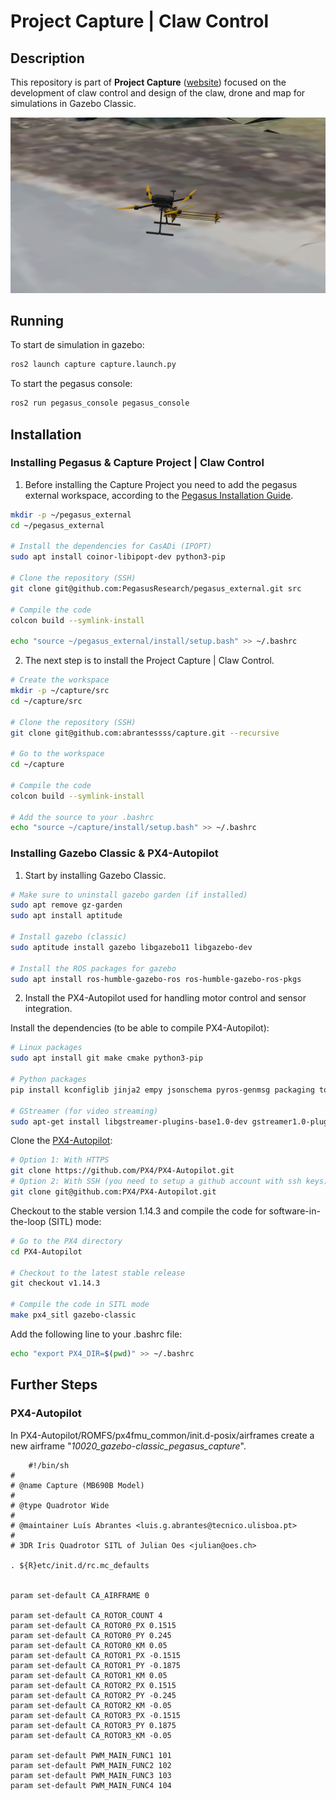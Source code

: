 # Project Capture | Claw Control
## Description
This repository is part of **Project Capture** ([website](https://capture.isr.tecnico.ulisboa.pt/pt/)) focused on the development of claw control and design of the claw, drone and map for simulations in Gazebo Classic.

<p align="center">
  <img src="capture_gazebo\models\pegasus_capture\Capture.png" alt="capture_img" width="800"/>
</p>

## Running
To start de simulation in gazebo:
```bash
ros2 launch capture capture.launch.py
```
To start the pegasus console:
```bash
ros2 run pegasus_console pegasus_console
```

## Installation
### Installing Pegasus & Capture Project | Claw Control
1. Before installing the Capture Project you need to add the pegasus external workspace, according to the [Pegasus Installation Guide](https://pegasusresearch.github.io/pegasus/source/setup/installation.html).
```bash
mkdir -p ~/pegasus_external
cd ~/pegasus_external

# Install the dependencies for CasADi (IPOPT)
sudo apt install coinor-libipopt-dev python3-pip

# Clone the repository (SSH)
git clone git@github.com:PegasusResearch/pegasus_external.git src

# Compile the code
colcon build --symlink-install

echo "source ~/pegasus_external/install/setup.bash" >> ~/.bashrc
```
2. The next step is to install the Project Capture | Claw Control.

```bash
# Create the workspace
mkdir -p ~/capture/src
cd ~/capture/src

# Clone the repository (SSH)
git clone git@github.com:abrantessss/capture.git --recursive

# Go to the workspace
cd ~/capture

# Compile the code
colcon build --symlink-install

# Add the source to your .bashrc
echo "source ~/capture/install/setup.bash" >> ~/.bashrc
```

### Installing Gazebo Classic & PX4-Autopilot
1. Start by installing Gazebo Classic.
```bash
# Make sure to uninstall gazebo garden (if installed)
sudo apt remove gz-garden
sudo apt install aptitude

# Install gazebo (classic)
sudo aptitude install gazebo libgazebo11 libgazebo-dev

# Install the ROS packages for gazebo
sudo apt install ros-humble-gazebo-ros ros-humble-gazebo-ros-pkgs
```

2. Install the PX4-Autopilot used for handling motor control and sensor integration.

Install the dependencies (to be able to compile PX4-Autopilot):
```bash
# Linux packages
sudo apt install git make cmake python3-pip

# Python packages
pip install kconfiglib jinja2 empy jsonschema pyros-genmsg packaging toml numpy future

# GStreamer (for video streaming)
sudo apt-get install libgstreamer-plugins-base1.0-dev gstreamer1.0-plugins-bad gstreamer1.0-plugins-base gstreamer1.0-plugins-good gstreamer1.0-plugins-ugly -y
```

Clone the [PX4-Autopilot](https://github.com/PX4/PX4-Autopilot):
```bash
# Option 1: With HTTPS
git clone https://github.com/PX4/PX4-Autopilot.git
# Option 2: With SSH (you need to setup a github account with ssh keys)
git clone git@github.com:PX4/PX4-Autopilot.git
```

Checkout to the stable version 1.14.3 and compile the code for software-in-the-loop (SITL) mode:
```bash
# Go to the PX4 directory
cd PX4-Autopilot

# Checkout to the latest stable release
git checkout v1.14.3

# Compile the code in SITL mode
make px4_sitl gazebo-classic
```

Add the following line to your .bashrc file:
```bash
echo "export PX4_DIR=$(pwd)" >> ~/.bashrc
```

## Further Steps 
### PX4-Autopilot
In PX4-Autopilot/ROMFS/px4fmu_common/init.d-posix/airframes create a new airframe "_10020_gazebo-classic_pegasus_capture_".

```
	#!/bin/sh
#
# @name Capture (MB690B Model)
#
# @type Quadrotor Wide
#
# @maintainer Luís Abrantes <luis.g.abrantes@tecnico.ulisboa.pt>
#
# 3DR Iris Quadrotor SITL of Julian Oes <julian@oes.ch>

. ${R}etc/init.d/rc.mc_defaults


param set-default CA_AIRFRAME 0

param set-default CA_ROTOR_COUNT 4
param set-default CA_ROTOR0_PX 0.1515
param set-default CA_ROTOR0_PY 0.245
param set-default CA_ROTOR0_KM 0.05
param set-default CA_ROTOR1_PX -0.1515
param set-default CA_ROTOR1_PY -0.1875
param set-default CA_ROTOR1_KM 0.05
param set-default CA_ROTOR2_PX 0.1515
param set-default CA_ROTOR2_PY -0.245
param set-default CA_ROTOR2_KM -0.05
param set-default CA_ROTOR3_PX -0.1515
param set-default CA_ROTOR3_PY 0.1875
param set-default CA_ROTOR3_KM -0.05

param set-default PWM_MAIN_FUNC1 101
param set-default PWM_MAIN_FUNC2 102
param set-default PWM_MAIN_FUNC3 103
param set-default PWM_MAIN_FUNC4 104
```
